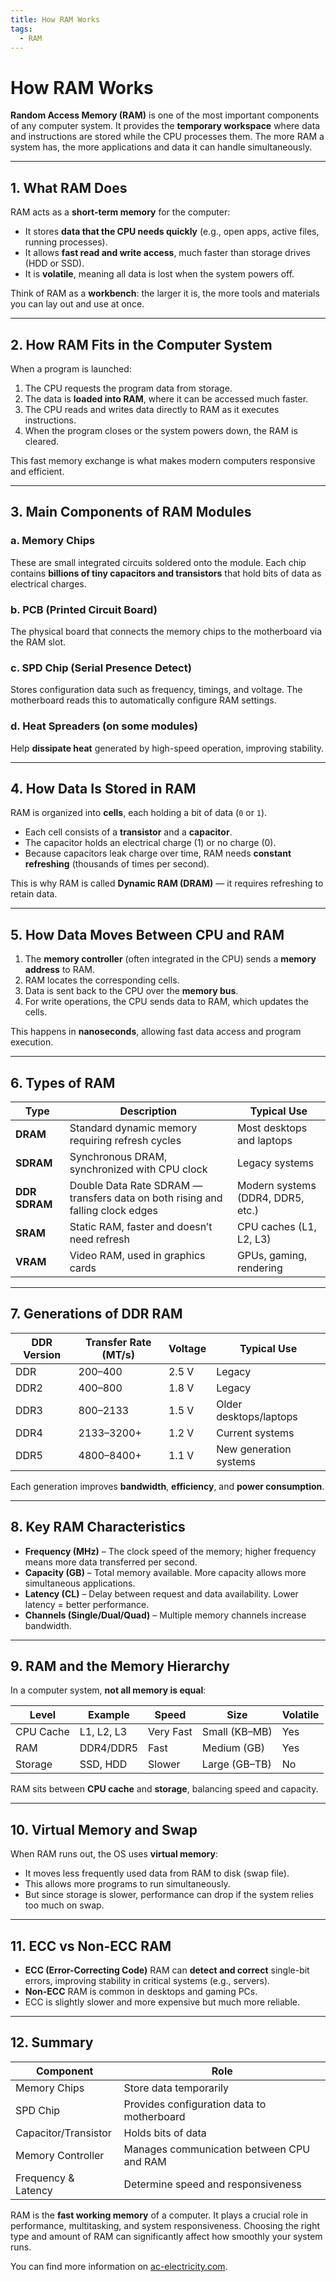 ```yaml
---
title: How RAM Works
tags:
  - RAM
---
```


# How RAM Works

**Random Access Memory (RAM)** is one of the most important components of any computer system. It provides the **temporary workspace** where data and instructions are stored while the CPU processes them. The more RAM a system has, the more applications and data it can handle simultaneously.

---

## 1. What RAM Does

RAM acts as a **short-term memory** for the computer:

* It stores **data that the CPU needs quickly** (e.g., open apps, active files, running processes).
* It allows **fast read and write access**, much faster than storage drives (HDD or SSD).
* It is **volatile**, meaning all data is lost when the system powers off.

Think of RAM as a **workbench**: the larger it is, the more tools and materials you can lay out and use at once.

---

## 2. How RAM Fits in the Computer System

When a program is launched:

1. The CPU requests the program data from storage.
2. The data is **loaded into RAM**, where it can be accessed much faster.
3. The CPU reads and writes data directly to RAM as it executes instructions.
4. When the program closes or the system powers down, the RAM is cleared.

This fast memory exchange is what makes modern computers responsive and efficient.

---

## 3. Main Components of RAM Modules

### a. Memory Chips

These are small integrated circuits soldered onto the module. Each chip contains **billions of tiny capacitors and transistors** that hold bits of data as electrical charges.

### b. PCB (Printed Circuit Board)

The physical board that connects the memory chips to the motherboard via the RAM slot.

### c. SPD Chip (Serial Presence Detect)

Stores configuration data such as frequency, timings, and voltage. The motherboard reads this to automatically configure RAM settings.

### d. Heat Spreaders (on some modules)

Help **dissipate heat** generated by high-speed operation, improving stability.

---

## 4. How Data Is Stored in RAM

RAM is organized into **cells**, each holding a bit of data (`0` or `1`).

* Each cell consists of a **transistor** and a **capacitor**.
* The capacitor holds an electrical charge (1) or no charge (0).
* Because capacitors leak charge over time, RAM needs **constant refreshing** (thousands of times per second).

This is why RAM is called **Dynamic RAM (DRAM)** — it requires refreshing to retain data.

---

## 5. How Data Moves Between CPU and RAM

1. The **memory controller** (often integrated in the CPU) sends a **memory address** to RAM.
2. RAM locates the corresponding cells.
3. Data is sent back to the CPU over the **memory bus**.
4. For write operations, the CPU sends data to RAM, which updates the cells.

This happens in **nanoseconds**, allowing fast data access and program execution.

---

## 6. Types of RAM

| Type          | Description                                                                    | Typical Use                       |
| ------------- | ------------------------------------------------------------------------------ | --------------------------------- |
| **DRAM**      | Standard dynamic memory requiring refresh cycles                               | Most desktops and laptops         |
| **SDRAM**     | Synchronous DRAM, synchronized with CPU clock                                  | Legacy systems                    |
| **DDR SDRAM** | Double Data Rate SDRAM — transfers data on both rising and falling clock edges | Modern systems (DDR4, DDR5, etc.) |
| **SRAM**      | Static RAM, faster and doesn’t need refresh                                    | CPU caches (L1, L2, L3)           |
| **VRAM**      | Video RAM, used in graphics cards                                              | GPUs, gaming, rendering           |

---

## 7. Generations of DDR RAM

| DDR Version | Transfer Rate (MT/s) | Voltage | Typical Use            |
| ----------- | -------------------- | ------- | ---------------------- |
| DDR         | 200–400              | 2.5 V   | Legacy                 |
| DDR2        | 400–800              | 1.8 V   | Legacy                 |
| DDR3        | 800–2133             | 1.5 V   | Older desktops/laptops |
| DDR4        | 2133–3200+           | 1.2 V   | Current systems        |
| DDR5        | 4800–8400+           | 1.1 V   | New generation systems |

Each generation improves **bandwidth**, **efficiency**, and **power consumption**.

---

## 8. Key RAM Characteristics

* **Frequency (MHz)** – The clock speed of the memory; higher frequency means more data transferred per second.
* **Capacity (GB)** – Total memory available. More capacity allows more simultaneous applications.
* **Latency (CL)** – Delay between request and data availability. Lower latency = better performance.
* **Channels (Single/Dual/Quad)** – Multiple memory channels increase bandwidth.

---

## 9. RAM and the Memory Hierarchy

In a computer system, **not all memory is equal**:

| Level     | Example    | Speed     | Size          | Volatile |
| --------- | ---------- | --------- | ------------- | -------- |
| CPU Cache | L1, L2, L3 | Very Fast | Small (KB–MB) | Yes      |
| RAM       | DDR4/DDR5  | Fast      | Medium (GB)   | Yes      |
| Storage   | SSD, HDD   | Slower    | Large (GB–TB) | No       |

RAM sits between **CPU cache** and **storage**, balancing speed and capacity.

---

## 10. Virtual Memory and Swap

When RAM runs out, the OS uses **virtual memory**:

* It moves less frequently used data from RAM to disk (swap file).
* This allows more programs to run simultaneously.
* But since storage is slower, performance can drop if the system relies too much on swap.

---

## 11. ECC vs Non-ECC RAM

* **ECC (Error-Correcting Code)** RAM can **detect and correct** single-bit errors, improving stability in critical systems (e.g., servers).
* **Non-ECC** RAM is common in desktops and gaming PCs.
* ECC is slightly slower and more expensive but much more reliable.

---

## 12. Summary

| Component            | Role                                       |
| -------------------- | ------------------------------------------ |
| Memory Chips         | Store data temporarily                     |
| SPD Chip             | Provides configuration data to motherboard |
| Capacitor/Transistor | Holds bits of data                         |
| Memory Controller    | Manages communication between CPU and RAM  |
| Frequency & Latency  | Determine speed and responsiveness         |

RAM is the **fast working memory** of a computer. It plays a crucial role in performance, multitasking, and system responsiveness. Choosing the right type and amount of RAM can significantly affect how smoothly your system runs.

You can find more information on [ac-electricity.com](https://ac-electricity.com/hardware/ram/).